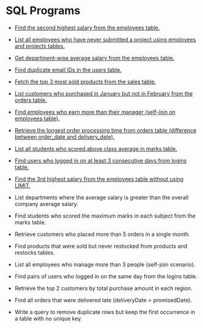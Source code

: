 # SQL Programs

- [Find the second highest salary from the employees table.](./programs/005.md)
- [List all employees who have never submitted a project using employees and projects tables.](./programs/007.md)
- [Get department-wise average salary from the employees table.](./programs/006.md)
- [Find duplicate email IDs in the users table.](./programs/008.md)
- [Fetch the top 3 most sold products from the sales table.](./programs/009.md)
- [List customers who purchased in January but not in February from the orders table.](./programs/010.md)
- [Find employees who earn more than their manager (self-join on employees table).](./programs/011.md)
- [Retrieve the longest order processing time from orders table (difference between order_date and delivery_date).](./programs/012.md)
- [List all students who scored above class average in marks table.](./programs/013.md)
- [Find users who logged in on at least 3 consecutive days from logins table.](./programs/014.md)


- [Find the 3rd highest salary from the employees table without using LIMIT.](./programs/015.md)
- List departments where the average salary is greater than the overall company average salary.
- Find students who scored the maximum marks in each subject from the marks table.
- Retrieve customers who placed more than 5 orders in a single month.
- Find products that were sold but never restocked from products and restocks tables.
- List all employees who manage more than 3 people (self-join scenario).
- Find pairs of users who logged in on the same day from the logins table.
- Retrieve the top 2 customers by total purchase amount in each region.
- Find all orders that were delivered late (deliveryDate > promisedDate).
- Write a query to remove duplicate rows but keep the first occurrence in a table with no unique key.